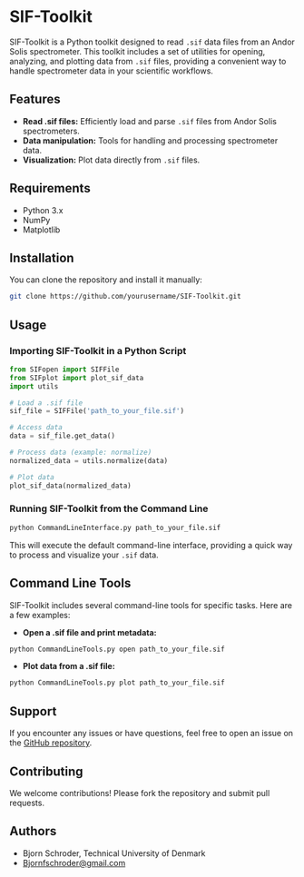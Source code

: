 # SIF-Toolkit

SIF-Toolkit is a Python toolkit designed to read `.sif` data files from an Andor Solis spectrometer. This toolkit includes a set of utilities for opening, analyzing, and plotting data from `.sif` files, providing a convenient way to handle spectrometer data in your scientific workflows.

## Features

- **Read .sif files:** Efficiently load and parse `.sif` files from Andor Solis spectrometers.
- **Data manipulation:** Tools for handling and processing spectrometer data.
- **Visualization:** Plot data directly from `.sif` files.

## Requirements

- Python 3.x
- NumPy
- Matplotlib

## Installation

You can clone the repository and install it manually:

```bash
git clone https://github.com/yourusername/SIF-Toolkit.git
```

## Usage

### Importing SIF-Toolkit in a Python Script

```python
from SIFopen import SIFFile
from SIFplot import plot_sif_data
import utils

# Load a .sif file
sif_file = SIFFile('path_to_your_file.sif')

# Access data
data = sif_file.get_data()

# Process data (example: normalize)
normalized_data = utils.normalize(data)

# Plot data
plot_sif_data(normalized_data)
```

### Running SIF-Toolkit from the Command Line

```bash
python CommandLineInterface.py path_to_your_file.sif
```

This will execute the default command-line interface, providing a quick way to process and visualize your `.sif` data.

## Command Line Tools

SIF-Toolkit includes several command-line tools for specific tasks. Here are a few examples:

- **Open a .sif file and print metadata:**

```bash
python CommandLineTools.py open path_to_your_file.sif
```

- **Plot data from a .sif file:**

```bash
python CommandLineTools.py plot path_to_your_file.sif
```

## Support

If you encounter any issues or have questions, feel free to open an issue on the [GitHub repository](https://github.com/yourusername/SIF-Toolkit/issues).

## Contributing

We welcome contributions! Please fork the repository and submit pull requests.

## Authors

- Bjorn Schroder, Technical University of Denmark
- Bjornfschroder@gmail.com
